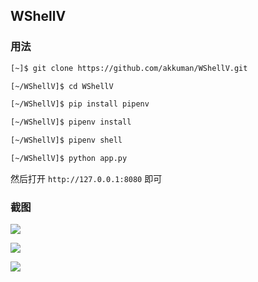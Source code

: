 ## WShellV

### 用法

```bash
[~]$ git clone https://github.com/akkuman/WShellV.git

[~/WShellV]$ cd WShellV

[~/WShellV]$ pip install pipenv

[~/WShellV]$ pipenv install

[~/WShellV]$ pipenv shell

[~/WShellV]$ python app.py

```
然后打开 `http://127.0.0.1:8080` 即可

### 截图

![](http://ww1.sinaimg.cn/large/c0264382gy1fuob5g1qifj21400p0dgc.jpg)

![](http://ww1.sinaimg.cn/large/c0264382gy1fuob7c0pavj21400p0tbb.jpg)

![](http://ww1.sinaimg.cn/large/c0264382gy1fuob7imxw6j21400p0gno.jpg)